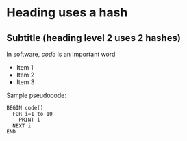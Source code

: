 # Heading uses a hash
## Subtitle (heading level 2 uses 2 hashes)
In software, *code* is an important word
- Item 1
- Item 2
- Item 3

Sample pseudocode:
```
BEGIN code()
  FOR i=1 to 10
    PRINT i
  NEXT i
END
```
